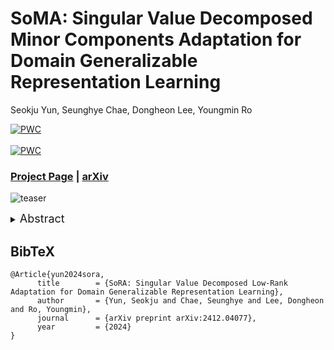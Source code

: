 # SoMA: Singular Value Decomposed Minor Components Adaptation for Domain Generalizable Representation Learning
Seokju Yun, Seunghye Chae, Dongheon Lee, Youngmin Ro

[![PWC](https://img.shields.io/endpoint.svg?url=https://paperswithcode.com/badge/sora-singular-value-decomposed-low-rank/domain-adaptation-on-cityscapes-to-acdc)](https://paperswithcode.com/sota/domain-adaptation-on-cityscapes-to-acdc?p=sora-singular-value-decomposed-low-rank) <br />	
[![PWC](https://img.shields.io/endpoint.svg?url=https://paperswithcode.com/badge/sora-singular-value-decomposed-low-rank/domain-generalization-on-gta-to-avg)](https://paperswithcode.com/sota/domain-generalization-on-gta-to-avg?p=sora-singular-value-decomposed-low-rank) <br />

### [Project Page](https://ysj9909.github.io/SoRA.github.io/) | [arXiv](https://arxiv.org/abs/2412.04077)

![teaser](assets/teaser.png)

<details>
  <summary>
  <font size="+1">Abstract</font>
  </summary>
Domain generalization (DG) aims to adapt a model using one or multiple source domains to ensure robust performance in unseen target domains. Recently, Parameter-Efficient Fine-Tuning (PEFT) of foundation models has shown promising results in the context of DG problem.
Nevertheless, existing PEFT methods still struggle to strike a balance between preserving generalizable components of the pre-trained model and learning task-specific features. To gain insights into the distribution of generalizable components, we begin by analyzing the pre-trained weights  through the lens of singular value decomposition. Building on these insights, we introduce Singular Value Decomposed Minor Components Adaptation (SoMA), an approach that selectively tunes minor singular components while keeping the residual parts frozen. SoMA effectively retains the generalization ability of the pre-trained model while efficiently acquiring task-specific skills. Furthermore, we freeze domain-generalizable blocks and employ an annealing weight decay strategy, thereby achieving an optimal balance in the delicate trade-off between generalizability and discriminability. SoMA attains state-of-the-art results on multiple benchmarks that span both domain generalized semantic segmentation to domain generalized object detection. In addition, our methods introduce no additional inference overhead or regularization loss, maintain compatibility with any backbone or head, and are designed to be versatile, allowing easy integration into a wide range of tasks.
</details>

<section class="section" id="BibTeX">
  <div class="container is-max-desktop content">
    <h2 class="title">BibTeX</h2>
    <pre><code>@Article{yun2024sora,
      title        = {SoRA: Singular Value Decomposed Low-Rank Adaptation for Domain Generalizable Representation Learning},
      author       = {Yun, Seokju and Chae, Seunghye and Lee, Dongheon and Ro, Youngmin},
      journal      = {arXiv preprint arXiv:2412.04077},
      year         = {2024}
}</code></pre>
  </div>
</section>
